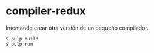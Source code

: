 # compiler-redux

Intentando crear otra versión de un pequeño compilador.

```
$ pulp build
$ pulp run
```